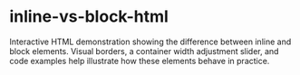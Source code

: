 # inline-vs-block-html
Interactive HTML demonstration showing the difference between inline and block elements. Visual borders, a container width adjustment slider, and code examples help illustrate how these elements behave in practice.
